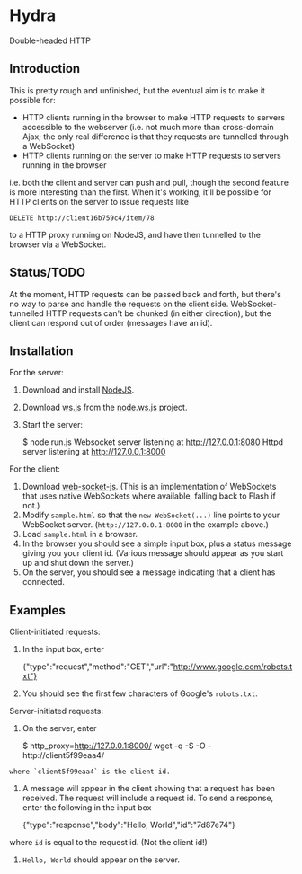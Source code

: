 # Hydra

Double-headed HTTP

## Introduction

This is pretty rough and unfinished, but the eventual aim is to make it
possible for:

  * HTTP clients running in the browser to make HTTP requests to servers
  accessible to the webserver (i.e. not much more than cross-domain Ajax;
  the only real difference is that they requests are tunnelled through a
  WebSocket)
  * HTTP clients running on the server to make HTTP requests to servers
  running in the browser
  
i.e. both the client and server can push and pull, though the second feature
is more interesting than the first.  When it's working, it'll be possible
for HTTP clients on the server to issue requests like

    DELETE http://client16b759c4/item/78

to a HTTP proxy running on NodeJS, and have then tunnelled to the browser
via a WebSocket.

## Status/TODO

At the moment, HTTP requests can be passed back and forth, but there's no
way to parse and handle the requests on the client side.
WebSocket-tunnelled HTTP requests can't be chunked (in either direction),
but the client can respond out of order (messages have an id).

## Installation

For the server:

  1. Download and install [NodeJS](http://nodejs.org/#download).
  1. Download [ws.js](http://github.com/ncr/node.ws.js/raw/master/lib/ws.js) from
    the [node.ws.js](http://github.com/ncr/node.ws.js) project.
  1. Start the server:

        $ node run.js 
        Websocket server listening at http://127.0.0.1:8080
        Httpd server listening at http://127.0.0.1:8000

For the client:

  1. Download [web-socket-js](http://github.com/gimite/web-socket-js).
  (This is an implementation of WebSockets that uses native WebSockets where
  available, falling back to Flash if not.)
  1. Modify `sample.html` so that the `new WebSocket(...)` line points to
  your WebSocket server.  (`http://127.0.0.1:8080` in the example above.)
  1. Load `sample.html` in a browser.
  1. In the browser you should see a simple input box, plus a status message
  giving you your client id.  (Various message should appear as you start up
  and shut down the server.)
  1. On the server, you should see a message indicating that a client has
  connected.
  
## Examples

Client-initiated requests:

  1. In the input box, enter

        {"type":"request","method":"GET","url":"http://www.google.com/robots.txt"}

  1. You should see the first few characters of Google's `robots.txt`.

Server-initiated requests:

  1. On the server, enter

        $ http_proxy=http://127.0.0.1:8000/ wget -q -S -O - http://client5f99eaa4/

    where `client5f99eaa4` is the client id.
  1. A message will appear in the client showing that a request has been
  received.  The request will include a request id.  To send a response, enter the
  following in the input box 

        {"type":"response","body":"Hello, World","id":"7d87e74"}

  where `id` is equal to the request id.  (Not the client id!)
  1. `Hello, World` should appear on the server.
